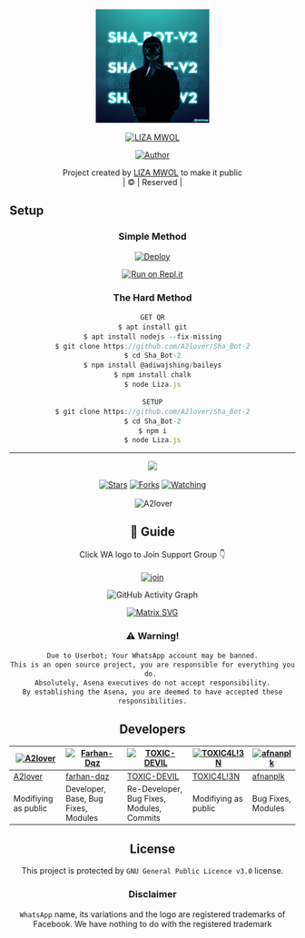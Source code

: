 
<div align="center">
  <img border-radius: 15px src="IMG-20211125-WA0007.jpg"width="200" height="200"/>
  <p align="center">
    
    
<a href="#"><img title="LIZA MWOL" src="https://img.shields.io/badge/LIZA MWOL-green?colorA=%23ff0000&colorB=%23017e40&style=for-the-badge"></a>
</p>
  <p align="center">
<a href=https://github.com/A2lover"><img title="Author" src="https://img.shields.io/badge/Author-(hunk!nd3 p4d4y41!-LIZAMWOL?color=blue&style=for-the-badge&logo=whatsapp"></a>
</p>
</div>
<p align="center">
Project created by <a href="https://github.com/A2lover">LIZA MWOL</a> to make it public
    <br>
       | © |
        Reserved |
    <br> 
</p>

## Setup
<div align="center">

  ### Simple Method
  
[![Deploy](https://www.herokucdn.com/deploy/button.svg)](https://heroku.com/deploy?template=https://github.com/A2lover/Sha_Bot-2) 
  
[![Run on Repl.it](https://repl.it/badge/github/quiec/whatsAlfa)](https://replit.com/@A2lover/LizaMwol?v=1)
  
### The Hard Method
```js
GET QR
$ apt install git
$ apt install nodejs --fix-missing
$ git clone https://github.com/A2lover/Sha_Bot-2
$ cd Sha_Bot-2
$ npm install @adiwajshing/baileys
$ npm install chalk
$ node Liza.js
```
      
```js
SETUP
$ git clone https://github.com/A2lover/Sha_Bot-2
$ cd Sha_Bot-2
$ npm i
$ node Liza.js
```

----

  <p align="center">
  <a href="https://github.com/A2lover/Sha_Bot-2">
    
<a href="https:https://github.com/A2lover?tab=followers">
<img src="https://img.shields.io/github/repo-size/A2lover/Sha_Bot-2?color=green&label=Repo%20total%20size&style=plastic">
<p align="center">
<a href="https://github.com/A2lover/followers"
<img title="Followers" src="https://img.shields.io/github/followers/A2lover?color=blue&style=flat-square"></a>
<a href="https://github.com/A2lover/Sha_Bot-2/stargazers/"><img title="Stars" src="https://img.shields.io/github/stars/A2lover/Sha_Bot-2?color=blue&style=flat-square"></a>
<a href="https://github.com/A2lover/Sha_Bot-2/network/members"><img title="Forks" src="https://img.shields.io/github/forks/A2lover/Sha_Bot-2?color=blue&style=flat-square"></a>
<a href="https://github.com/A2lover/Sha_Bot-2/watchers"><img title="Watching" src="https://img.shields.io/github/watchers/A2lover/Sha_Bot-2?label=Watchers&color=blue&style=flat-square"></a>
</p>

<p align="center">
<p>&nbsp;<img align="center" src="https://github-readme-stats.vercel.app/api?username=A2lover&show_icons=true&theme=dark&locale=en" alt="A2lover" /></p>
    
## 📢 Guide
Click WA logo to Join Support Group 👇
    <br>
<br>
  [![join](https://github.com/A2lover/Sha_Bot-2/blob/master/WhatsAsena.png)](https://chat.whatsapp.com/BRPbS6JHUoCE480MpLLM5z)
  <div align="center">
       
  ![GitHub Activity Graph](https://activity-graph.herokuapp.com/graph?username=A2lover&bg_color=000000&color=4fff67&line=4fff67&point=ffffff&area=true&hide_border=true)
  </div>
 
  
  [![Matrix SVG](https://raw.githubusercontent.com/rodrigograca31/rodrigograca31/master/matrix.svg)](https://chat.whatsapp.com/BRPbS6JHUoCE480MpLLM5z)
                     
### ⚠️ Warning! 
```
Due to Userbot; Your WhatsApp account may be banned.
This is an open source project, you are responsible for everything you do. 
Absolutely, Asena executives do not accept responsibility.
By establishing the Asena, you are deemed to have accepted these responsibilities.
```

## Developers
  <div align="center">
    
[![A2lover](https://github.com/A2lover.png?size=100)](https://github.com/A2lover) | [![Farhan-Dqz](https://github.com/farhan-dqz.png?size=100)](https://github.com/farhan-dqz) | [![TOXIC-DEVIL](https://github.com/TOXIC-DEVIL.png?size=100)](https://github.com/TOXIC-DEVIL) |  [![TOXIC4L!3N](https://github.com/Alien-alfa.png?size=100)](https://github.com/AI-VIKI) | [![afnanplk](https://github.com/afnanplk.png?size=100)](https://github.com/afnanplk) 
----|----|----|----|----
[A2lover](https://github.com/A2lover) | [farhan-dqz](https://github.com/farhan-dqz) | [TOXIC-DEVIL](https://github.com/TOXIC-DEVIL) | [TOXIC4L!3N](https://github.com/AI-VIKI) | [afnanplk](https://github.com/afnanplk) 
Modifiying as public | Developer, Base, Bug Fixes, Modules| Re-Developer, Bug Fixes, Modules, Commits |  Modifiying  as   public | Bug Fixes, Modules 
  </div>
    


## License
This project is protected by `GNU General Public Licence v3.0` license.

### Disclaimer
`WhatsApp` name, its variations and the logo are registered trademarks of Facebook. We have nothing to do with the registered trademark
